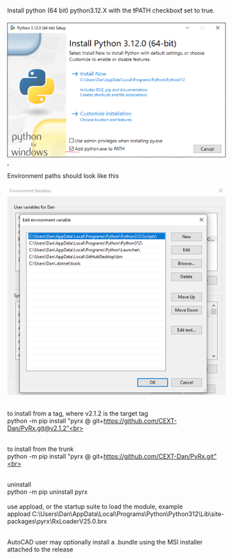 Install python (64 bit) python3.12.X with the :exclamation:PATH checkbox:exclamation: set to true.

![Python install](https://github.com/CEXT-Dan/PyRx/blob/main/GitResources/images/pyinstall.png), 

Environment paths should look like this

![Environment](https://github.com/CEXT-Dan/PyRx/blob/main/GitResources/images/env.png)


<br>to install from a tag, where v2.1.2 is the target tag<br>
python -m pip install "pyrx @ git+https://github.com/CEXT-Dan/PyRx.git@v2.1.2"<br>

<br>to install from the trunk<br>
python -m pip install "pyrx @ git+https://github.com/CEXT-Dan/PyRx.git"<br>

<br>uninstall<br>
python -m pip uninstall pyrx<br>
<br>
use appload, or the startup suite to load the module, example<br>
appload C:\Users\Dan\AppData\Local\Programs\Python\Python312\Lib\site-packages\pyrx\RxLoaderV25.0.brx

<br>
AutoCAD user may optionally install a .bundle using the MSI installer attached to the release

